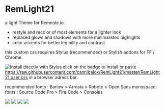 # RemLight21

a light Theme for Remnote.io

*	restyle and recolor of most elements for a lighter look
*	replaced glows and shadows with more minimalistoc highlights
*	color accents for better legibility and contrast

this custom css requires Stylus (recommended) or Stylish addons for FF / Chrome.

[![Install directly with Stylus](https://img.shields.io/badge/Install%20directly%20with-Stylus-00adad.svg)](https://raw.githubusercontent.com/cannibalox/RemLight21/master/RemLight21.user.css) 
click on the badge to install or paste https://raw.githubusercontent.com/cannibalox/RemLight21/master/RemLight21.user.css in a browser adress bar.

recommended	fonts : Barlow > Armata > Roboto > Open Sans
monospace fonts : Source Code Pro > Fira Code > Consolas

![](https://github.com/cannibalox/RemLight21/blob/master/RemLight21-01.png)
![](https://github.com/cannibalox/RemLight21/blob/master/RemLight21-04.png)
![](https://github.com/cannibalox/RemLight21/blob/master/RemLight21-02.png)
![](https://github.com/cannibalox/RemLight21/blob/master/RemLight21-03.png)



